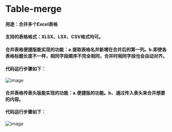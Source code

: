 # Table-merge
#### 用途：合并多个Excel表格
#### 支持的表格格式：XLSX、LSX、CSV格式均可。
#### 合并表格便捷版能实现的功能：a.提取表格名并新增在合并后的第一列。b.即使各表格标题长度不一样，相同字段顺序不完全相同，合并时相同字段也会自动对齐。
#### 代码运行步骤如下：
![image](https://user-images.githubusercontent.com/108619099/179337666-cd1d55fe-a99b-442a-a03e-2a7df01c71f4.png)

#### 合并表格传表头版能实现的功能：a.便捷版的功能。b、通过传入表头来合并想要的内容。
#### 代码运行步骤如下：
![image](https://user-images.githubusercontent.com/108619099/182575592-6cc6fe1b-36c2-4f13-af1e-a84687918885.png)

